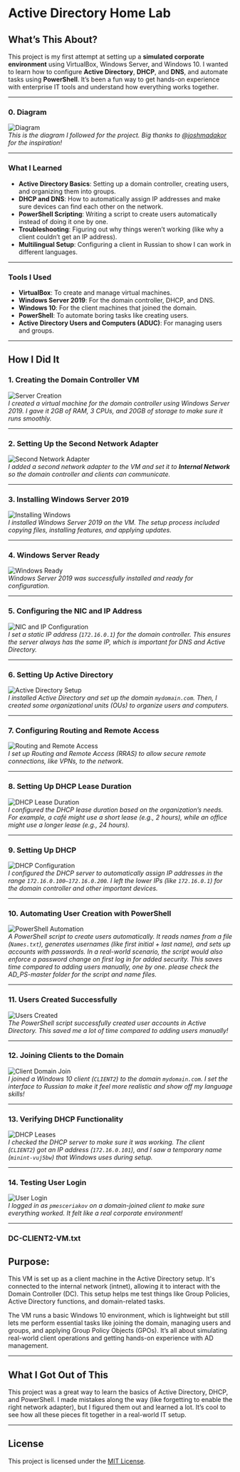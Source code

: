 # Active Directory Home Lab

## What’s This About?  
This project is my first attempt at setting up a **simulated corporate environment** using VirtualBox, Windows Server, and Windows 10. I wanted to learn how to configure **Active Directory**, **DHCP**, and **DNS**, and automate tasks using **PowerShell**. It’s been a fun way to get hands-on experience with enterprise IT tools and understand how everything works together.

---

### 0. Diagram  
![Diagram](screenshots/0-VirtualBox-Diagram.png)  
*This is the diagram I followed for the project. Big thanks to [@joshmadakor](https://github.com/joshmadakor1) for the inspiration!*  

---

### What I Learned  
- **Active Directory Basics**: Setting up a domain controller, creating users, and organizing them into groups.  
- **DHCP and DNS**: How to automatically assign IP addresses and make sure devices can find each other on the network.  
- **PowerShell Scripting**: Writing a script to create users automatically instead of doing it one by one.  
- **Troubleshooting**: Figuring out why things weren’t working (like why a client couldn’t get an IP address).  
- **Multilingual Setup**: Configuring a client in Russian to show I can work in different languages.  

---

### Tools I Used  
- **VirtualBox**: To create and manage virtual machines.  
- **Windows Server 2019**: For the domain controller, DHCP, and DNS.  
- **Windows 10**: For the client machines that joined the domain.  
- **PowerShell**: To automate boring tasks like creating users.  
- **Active Directory Users and Computers (ADUC)**: For managing users and groups.  

---

## How I Did It  

### 1. Creating the Domain Controller VM  
![Server Creation](screenshots/1-VirtualBox-server-creation-step-1.png)  
*I created a virtual machine for the domain controller using Windows Server 2019. I gave it 2GB of RAM, 3 CPUs, and 20GB of storage to make sure it runs smoothly.*  

---

### 2. Setting Up the Second Network Adapter  
![Second Network Adapter](screenshots/2-VirtualBox-second-network-step-2.png)  
*I added a second network adapter to the VM and set it to **Internal Network** so the domain controller and clients can communicate.*  

---

### 3. Installing Windows Server 2019  
![Installing Windows](screenshots/3-VirtualBox-installing-windows-step-3.png)  
*I installed Windows Server 2019 on the VM. The setup process included copying files, installing features, and applying updates.*  

---

### 4. Windows Server Ready  
![Windows Ready](screenshots/4-VirtualBox-windows-ready-step-4.png)  
*Windows Server 2019 was successfully installed and ready for configuration.*  

---

### 5. Configuring the NIC and IP Address  
![NIC and IP Configuration](screenshots/5-VirtualBox-NIC-and-IP-adress-step-5.png)  
*I set a static IP address (`172.16.0.1`) for the domain controller. This ensures the server always has the same IP, which is important for DNS and Active Directory.*  

---

### 6. Setting Up Active Directory  
![Active Directory Setup](screenshots/6-VirtualBox-Domain-AD-DS-step-6.png)  
*I installed Active Directory and set up the domain `mydomain.com`. Then, I created some organizational units (OUs) to organize users and computers.*  

---

### 7. Configuring Routing and Remote Access  
![Routing and Remote Access](screenshots/7-VirtualBox-Ras-Nat-step-7.png)  
*I set up Routing and Remote Access (RRAS) to allow secure remote connections, like VPNs, to the network.*  

---

### 8. Setting Up DHCP Lease Duration  
![DHCP Lease Duration](screenshots/8-VirtualBox-DHCP-set-up-and-lease-duration-step-8.png)  
*I configured the DHCP lease duration based on the organization’s needs. For example, a café might use a short lease (e.g., 2 hours), while an office might use a longer lease (e.g., 24 hours).*  

---

### 9. Setting Up DHCP  
![DHCP Configuration](screenshots/9-VirtualBox-DHCP-set-up-step-9.png)  
*I configured the DHCP server to automatically assign IP addresses in the range `172.16.0.100–172.16.0.200`. I left the lower IPs (like `172.16.0.1`) for the domain controller and other important devices.*  

---

### 10. Automating User Creation with PowerShell  
![PowerShell Automation](screenshots/10-VirtualBox-automated-creation-of-users-with-just-their-names-step-10.png)  
*A PowerShell script to create users automatically. It reads names from a file (`Names.txt`), generates usernames (like first initial + last name), and sets up accounts with passwords. In a real-world scenario, the script would also enforce a password change on first log in for added security. This saves time compared to adding users manually, one by one. please check the AD_PS-master folder for the script and name files.*  

---

### 11. Users Created Successfully  
![Users Created](screenshots/11-VirtualBox-users-created-step-11.png)  
*The PowerShell script successfully created user accounts in Active Directory. This saved me a lot of time compared to adding users manually!*  

---

### 12. Joining Clients to the Domain  
![Client Domain Join](screenshots/12-VirtualBox-setting-up-client-step-12.png)  
*I joined a Windows 10 client (`CLIENT2`) to the domain `mydomain.com`. I set the interface to Russian to make it feel more realistic and show off my language skills!*  

---

### 13. Verifying DHCP Functionality  
![DHCP Leases](screenshots/13-VirtualBox-client-adress-proof-step-13.png)  
*I checked the DHCP server to make sure it was working. The client (`CLIENT2`) got an IP address (`172.16.0.101`), and I saw a temporary name (`minint-vuj5bw`) that Windows uses during setup.*  

---

### 14. Testing User Login  
![User Login](screenshots/14-VirtualBox-user-login-step-14.png)  
*I logged in as `pmesceriakov` on a domain-joined client to make sure everything worked. It felt like a real corporate environment!*  

---

### DC-CLIENT2-VM.txt
## Purpose:
This VM is set up as a client machine in the Active Directory setup. It's connected to the internal network (intnet), allowing it to interact with the Domain Controller (DC). This setup helps me test things like Group Policies, Active Directory functions, and domain-related tasks.

The VM runs a basic Windows 10 environment, which is lightweight but still lets me perform essential tasks like joining the domain, managing users and groups, and applying Group Policy Objects (GPOs). It’s all about simulating real-world client operations and getting hands-on experience with AD management.

---

## What I Got Out of This  
This project was a great way to learn the basics of Active Directory, DHCP, and PowerShell. I made mistakes along the way (like forgetting to enable the right network adapter), but I figured them out and learned a lot. It’s cool to see how all these pieces fit together in a real-world IT setup.  

---

## License  
This project is licensed under the [MIT License](LICENSE).  

